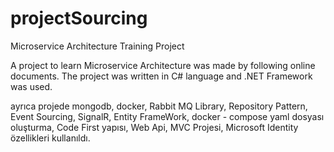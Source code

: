 # projectSourcing
Microservice Architecture Training Project

A project to learn Microservice Architecture was made by following online documents. The project was written in C# language and .NET Framework was used.

ayrıca projede mongodb, docker, Rabbit MQ Library, Repository Pattern, Event Sourcing, SignalR, Entity FrameWork, docker - compose yaml dosyası oluşturma, 
Code First yapısı, Web Api, MVC Projesi, Microsoft Identity özellikleri kullanıldı.
